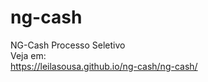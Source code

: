 # ng-cash
 NG-Cash Processo Seletivo <br>
 Veja em: <br> 
 https://leilasousa.github.io/ng-cash/ng-cash/
